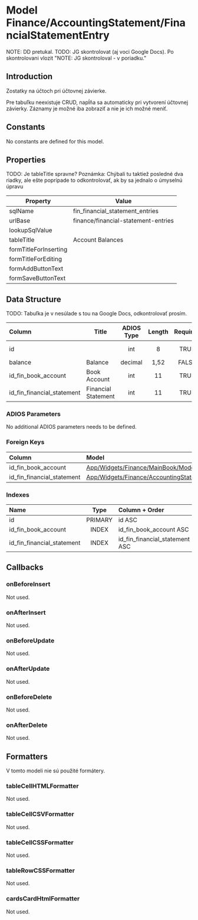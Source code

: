 # Model Finance/AccountingStatement/FinancialStatementEntry

NOTE: DD pretukal.
TODO: JG skontrolovat (aj voci Google Docs). Po skontrolovani vlozit "NOTE: JG skontroloval - v poriadku."

## Introduction

Zostatky na účtoch pri účtovnej závierke. 

Pre tabuľku neexistuje CRUD, napĺňa sa automaticky pri vytvorení účtovnej závierky. Záznamy je možné iba zobraziť a nie je ich možné meniť.

## Constants

No constants are defined for this model.

## Properties

TODO: Je tableTitle spravne? Poznámka: Chýbali tu taktiež posledné dva riadky, ale ešte poprípade to odkontrolovať, ak by sa jednalo o úmyselnú úpravu

| Property              | Value                               |
| --------------------- | ----------------------------------- |
| sqlName               | fin_financial_statement_entries     |
| urlBase               | finance/financial-statement-entries |
| lookupSqlValue        |                                     |
| tableTitle            | Account Balances                    |
| formTitleForInserting |                                     |
| formTitleForEditing   |                                     |
| formAddButtonText     |                                     |
| formSaveButtonText    |                                     |

## Data Structure

TODO: Tabuľka je v nesúlade s tou na Google Docs, odkontrolovať prosím.

| Column                     | Title               | ADIOS Type | Length | Required | Notes               |
| :------------------------- | ------------------- | :--------: | :----: | :------: | :------------------ |
| id                         |                     |    int     |   8    |   TRUE   | Unique record ID    |
| balance                    | Balance             |  decimal   |  1,52  |  FALSE   | Balance             |
| id_fin_book_account        | Book Account        |    int     |   11   |   TRUE   | Book Account        |
| id_fin_financial_statement | Financial Statement |    int     |   11   |   TRUE   | Financial Statement |

### ADIOS Parameters

No additional ADIOS parameters needs to be defined.

### Foreign Keys

| Column                     | Model                                                                                                                                  | Relation | OnUpdate | OnDelete |
| :------------------------- | :------------------------------------------------------------------------------------------------------------------------------------- | :------: | :------: | :------: |
| id_fin_book_account        | [App/Widgets/Finance/MainBook/Models/BookAccount](../../../Finance/MainBook/Models/BookAccount.md)                                     |   1:N    | Cascade  | Restrict |
| id_fin_financial_statement | [App/Widgets/Finance/AccountingStatement/Models/FinancialStatement](../../../Finance/AccountingStatement/Models/FinancialStatement.md) |   1:N    | Cascade  | Restrict |

### Indexes

| Name                       |  Type   | Column + Order                 |
| :------------------------- | :-----: | :----------------------------- |
| id                         | PRIMARY | id ASC                         |
| id_fin_book_account        |  INDEX  | id_fin_book_account ASC        |
| id_fin_financial_statement |  INDEX  | id_fin_financial_statement ASC |

## Callbacks

### onBeforeInsert

Not used.

### onAfterInsert

Not used.

### onBeforeUpdate

Not used.

### onAfterUpdate

Not used.

### onBeforeDelete

Not used.

### onAfterDelete

Not used.

## Formatters

V tomto modeli nie sú použité formátery.

### tableCellHTMLFormatter

Not used.

### tableCellCSVFormatter

Not used.

### tableCellCSSFormatter

Not used.

### tableRowCSSFormatter

Not used.

### cardsCardHtmlFormatter

Not used.

